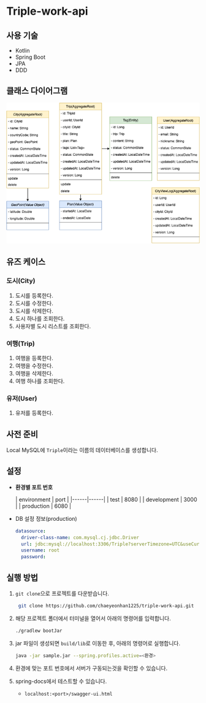 # Triple-work-api
## 사용 기술
- Kotlin
- Spring Boot
- JPA
- DDD

## 클래스 다이어그램
![](triple-work.drawio.png)
## 유즈 케이스
### 도시(City)
1. 도시를 등록한다.
2. 도시를 수정한다.
3. 도시를 삭제한다.
4. 도시 하나를 조회한다.
5. 사용자별 도시 리스트를 조회한다.
### 여행(Trip)
1. 여행을 등록한다.
2. 여행을 수정한다.
3. 여행을 삭제한다.
4. 여행 하나를 조회한다.
### 유저(User)
1. 유저를 등록한다.
## 사전 준비
Local MySQL에 `Triple`이라는 이름의 데이터베이스를 생성합니다.
## 설정


- **환경별 포트 번호**

  | environment | port |
       |------|------|
  | test        | 8080 |
  | development | 3000 |
  | production  | 6080 |

- DB 설정 정보(production)
  ```yaml
  datasource:
    driver-class-name: com.mysql.cj.jdbc.Driver
    url: jdbc:mysql://localhost:3306/Triple?serverTimezone=UTC&useCursors=false&sendStringParametersAsUnicode=false&characterEncoding=utf8&zeroDateTimeBehavior=convertToNull&autoReconnect=true&useSSL=false
    username: root
    password:
   ```
  
## 실행 방법
1. `git clone`으로 프로젝트를 다운받습니다.
   ```bash
    git clone https://github.com/chaeyeonhan1225/triple-work-api.git
   ```
2. 해당 프로젝트 폴더에서 터미널을 열어서 아래의 명령어를 입력합니다.
    ```bash
    ./gradlew bootJar
   ```
3. jar 파일이 생성되면 `build/lib`로 이동한 후, 아래의 명령어로 실행합니다.
    ```bash
   java -jar sample.jar --spring.profiles.active=<환경> 
   ```
   
4. 환경에 맞는 포트 번호에서 서버가 구동되는것을 확인할 수 있습니다.
5. spring-docs에서 테스트할 수 있습니다.
   - `localhost:<port>/swagger-ui.html`


